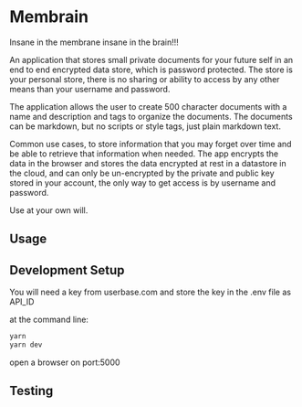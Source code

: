 # Membrain

Insane in the membrane insane in the brain!!!

An application that stores small private documents for your future self in an end to end encrypted data store, which is password protected. The store is your personal store, there is no sharing or ability to access by any other means than your username and password.

The application allows the user to create 500 character documents with a name and description and tags to organize the documents. The documents can be markdown, but no scripts or style tags, just plain markdown text.

Common use cases, to store information that you may forget over time and be able to retrieve that information when needed. The app encrypts the data in the browser and stores the data encrypted at rest in a datastore in the cloud, and can only be un-encrypted by the private and public key stored in your account, the only way to get access is by username and password.

Use at your own will.

## Usage


## Development Setup

You will need a key from userbase.com and store the key in the .env file as API_ID

at the command line:

``` sh
yarn
yarn dev
```

open a browser on port:5000

## Testing


